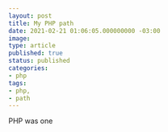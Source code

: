 ```yaml
---
layout: post
title: My PHP path
date: 2021-02-21 01:06:05.000000000 -03:00
image: 
type: article
published: true
status: published
categories:
- php
tags:
- php,
- path
---
```


PHP was one 